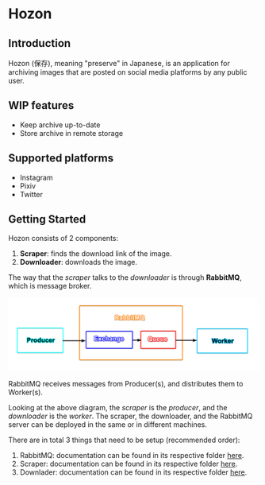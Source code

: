 # Hozon

## Introduction

Hozon (保存), meaning "preserve" in Japanese, is an application for archiving images that are posted on social media platforms by any public user.

## WIP features

- Keep archive up-to-date
- Store archive in remote storage

## Supported platforms

- Instagram
- Pixiv
- Twitter

## Getting Started

Hozon consists of 2 components:

1. **Scraper**: finds the download link of the image.
2. **Downloader**: downloads the image.

The way that the *scraper* talks to the *downloader* is through **RabbitMQ**, which is message broker.

![](diagram.png)

RabbitMQ receives messages from Producer(s), and distributes them to Worker(s).

Looking at the above diagram, the *scraper* is the *producer*, and the *downloader* is the *worker*. The scraper, the downloader, and the RabbitMQ server can be deployed in the same or in different machines.

There are in total 3 things that need to be setup (recommended order):

1. RabbitMQ: documentation can be found in its respective folder [here](rabbitmq/README.md).
2. Scraper: documentation can be found in its respective folder [here](scraper/README.md).
3. Downlader: documentation can be found in its respective folder [here](downloader/README.md).
